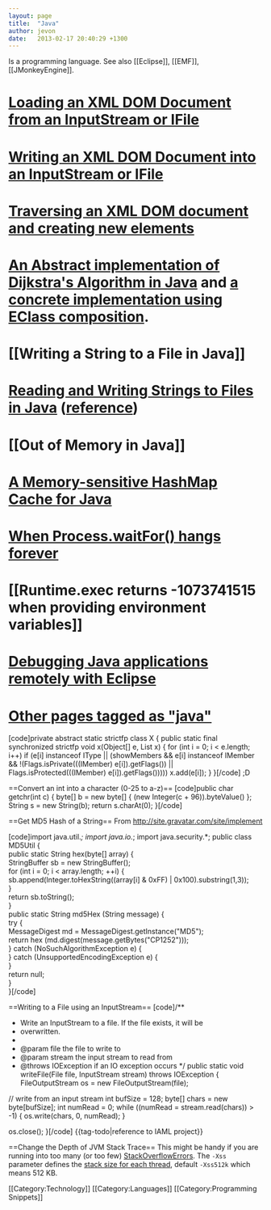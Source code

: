 ```yaml
---
layout: page
title:  "Java"
author: jevon
date:   2013-02-17 20:40:29 +1300
---
```


Is a programming language. See also [[Eclipse]], [[EMF]], [[JMonkeyEngine]].

# <a href="http://code.google.com/p/iaml/source/browse/branches/2008-11-versioning/org.openiaml.model.diagram.custom/src/org/openiaml/model/diagram/custom/actions/MigrateModelAction.java?spec=svn337&r=337#189">Loading an XML DOM Document from an InputStream or IFile</a>
# <a href="http://code.google.com/p/iaml/source/browse/branches/2008-11-versioning/org.openiaml.model.diagram.custom/src/org/openiaml/model/diagram/custom/migrate/Migrate0To1.java?spec=svn337&r=337#72">Writing an XML DOM Document into an InputStream or IFile</a>
# <a href="http://code.google.com/p/iaml/source/browse/branches/2008-11-versioning/org.openiaml.model.diagram.custom/src/org/openiaml/model/diagram/custom/migrate/Migrate0To1.java?spec=svn337&r=337#192">Traversing an XML DOM document and creating new elements</a>
# <a href="http://code.google.com/p/iaml/source/browse/trunk/org.openiaml.model.tests/src/org/openiaml/model/tests/DijkstraAlgorithm.java">An Abstract implementation of Dijkstra's Algorithm in Java</a> and <a href="http://code.google.com/p/iaml/source/browse/trunk/org.openiaml.model.tests/src/org/openiaml/model/tests/TestComposition.java?spec=svn498&r=498#81">a concrete implementation using EClass composition</a>.
# [[Writing a String to a File in Java]]
# <a href="http://code.google.com/p/iaml/source/browse/trunk/org.openiaml.model.tests/src/org/openiaml/model/tests/XmlTestCase.java?spec=svn676&r=676#285">Reading and Writing Strings to Files in Java</a> (<a href="http://www.javapractices.com/topic/TopicAction.do?Id=42">reference</a>)
# [[Out of Memory in Java]]
# <a href="http://journals.jevon.org/users/jevon-phd/entry/19755">A Memory-sensitive HashMap Cache for Java</a>
# <a href="http://www.javaworld.com/javaworld/jw-12-2000/jw-1229-traps.html">When Process.waitFor() hangs forever</a>
# [[Runtime.exec returns -1073741515 when providing environment variables]]
# <a href="http://www.ibm.com/developerworks/java/library/os-eclipse-javadebug/index.html">Debugging Java applications remotely with Eclipse</a>
# <a href="http://www.delicious.com/jevonwright/java" class="delicious">Other pages tagged as "java"</a>

[code]private abstract static strictfp class X { public static final synchronized strictfp void x(Object[] e, List x) { 
	for (int i = 0; i < e.length; i++) if (e[i] instanceof IType || (showMembers && e[i] instanceof IMember && 
	!(Flags.isPrivate(((IMember) e[i]).getFlags()) || Flags.isProtected(((IMember) e[i]).getFlags())))) x.add(e[i]); } 
}[/code]
;D

==Convert an int into a character (0-25 to a-z)==
[code]public char getchr(int c) {
	byte[] b = new byte[] { (new Integer(c + 96)).byteValue() };
	String s = new String(b);
	return s.charAt(0);
}[/code]

==Get MD5 Hash of a String==
From http://site.gravatar.com/site/implement

[code]import java.util.*;
import java.io.*;
import java.security.*;
public class MD5Util {    
  public static String hex(byte[] array) {        
      StringBuffer sb = new StringBuffer();        
      for (int i = 0; i < array.length; ++i) {            
          sb.append(Integer.toHexString((array[i] 
              & 0xFF) | 0x100).substring(1,3));        
      }        
      return sb.toString();    
  }    
  public static String md5Hex (String message) {         
      try {             
          MessageDigest md = 
              MessageDigest.getInstance("MD5");             
          return hex (md.digest(message.getBytes("CP1252")));         
      } catch (NoSuchAlgorithmException e) {         
      } catch (UnsupportedEncodingException e) {         
      }         
      return null;    
  }    
}[/code]

==Writing to a File using an InputStream==
[code]/**
 * Write an InputStream to a file. If the file exists, it will be
 * overwritten. 
 * 
 * @param file the file to write to
 * @param stream the input stream to read from
 * @throws IOException if an IO exception occurs
 */
public static void writeFile(File file, InputStream stream) throws IOException {
  FileOutputStream os = new FileOutputStream(file);

  // write from an input stream
  int bufSize = 128;
  byte[] chars = new byte[bufSize];
    int numRead = 0;
    while ((numRead = stream.read(chars)) > -1) {
      os.write(chars, 0, numRead);
    }

  os.close();
}[/code]
{{tag-todo|reference to IAML project}}

==Change the Depth of JVM Stack Trace==
This might be handy if you are running into too many (or too few) <a href="http://download.oracle.com/javase/1.4.2/docs/api/java/lang/StackOverflowError.html">StackOverflowErrors</a>. The `-Xss` parameter defines the <a href="http://www.caucho.com/resin-3.0/performance/jvm-tuning.xtp">stack size for each thread</a>, default `-Xss512k` which means 512 KB.

[[Category:Technology]]
[[Category:Languages]]
[[Category:Programming Snippets]]